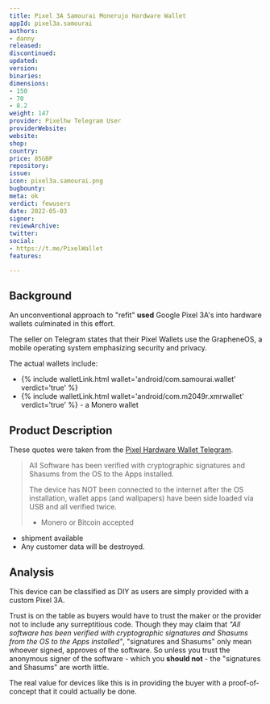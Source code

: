 ```yaml
---
title: Pixel 3A Samourai Monerujo Hardware Wallet
appId: pixel3a.samourai
authors:
- danny
released: 
discontinued: 
updated: 
version: 
binaries: 
dimensions:
- 150
- 70
- 8.2
weight: 147
provider: Pixelhw Telegram User
providerWebsite: 
website: 
shop: 
country: 
price: 85GBP
repository: 
issue: 
icon: pixel3a.samourai.png
bugbounty: 
meta: ok
verdict: fewusers
date: 2022-05-03
signer: 
reviewArchive: 
twitter: 
social:
- https://t.me/PixelWallet
features: 

---
```


## Background 

An unconventional approach to "refit" **used** Google Pixel 3A's into hardware wallets culminated in this effort. 

The seller on Telegram states that their Pixel Wallets use the GrapheneOS, a mobile operating system emphasizing security and privacy.

The actual wallets include: 
- {% include walletLink.html wallet='android/com.samourai.wallet' verdict='true' %} 
- {% include walletLink.html wallet='android/com.m2049r.xmrwallet' verdict='true' %} - a Monero wallet

## Product Description 

These quotes were taken from the [Pixel Hardware Wallet Telegram](https://t.me/PixelWallet).

> All Software has been verified with cryptographic signatures and Shasums from the OS to the Apps installed.
>
> The device has NOT been connected to the internet after the OS installation, wallet apps (and wallpapers) have been side loaded via USB and all verified twice.
>
> - Monero or Bitcoin accepted
- shipment available
- Any customer data will be destroyed.

## Analysis 

This device can be classified as DIY as users are simply provided with a custom Pixel 3A. 

Trust is on the table as buyers would have to trust the maker or the provider not to include any surreptitious code. Though they may claim that *"All software has been verified with cryptographic signatures and Shasums from the OS to the Apps installed"*, "signatures and Shasums" only mean whoever signed, approves of the software. So unless you trust the anonymous signer of the software - which you **should not** - the "signatures and Shasums" are worth little.


The real value for devices like this is in providing the buyer with a proof-of-concept that it could actually be done. 


